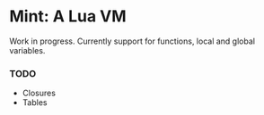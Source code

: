# Mint: A Lua VM
Work in progress. Currently support for functions, local and global variables.

### TODO
* Closures
* Tables
